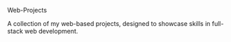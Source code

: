 Web-Projects

A collection of my web-based projects, designed to showcase skills in full-stack web development.


